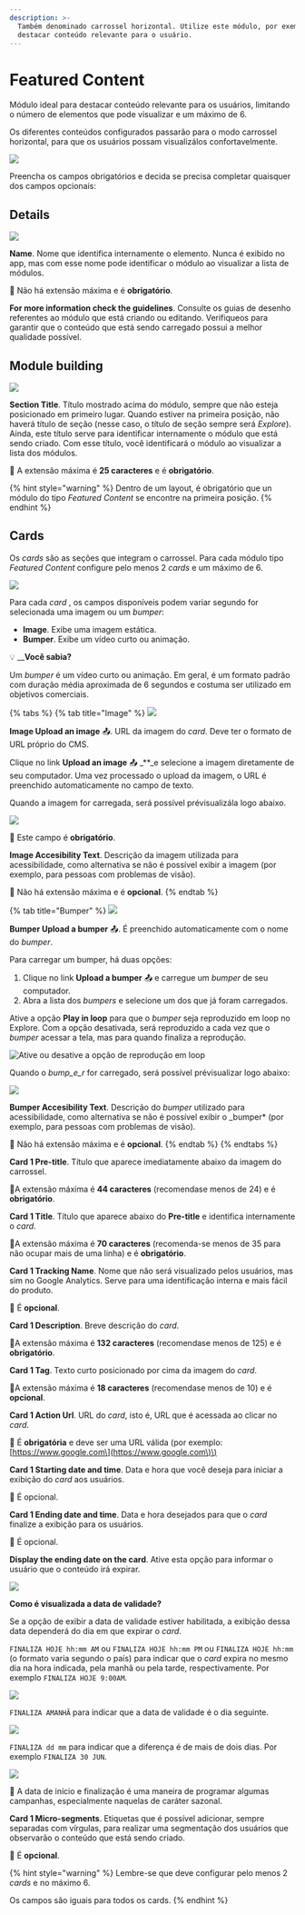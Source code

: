 ```yaml
---
description: >-
  Também denominado carrossel horizontal. Utilize este módulo, por exemplo, para
  destacar conteúdo relevante para o usuário.
---
```


# Featured Content

Módulo ideal para destacar conteúdo relevante para os usuários, limitando o número de elementos que pode visualizar e um máximo de 6.

Os diferentes conteúdos configurados passarão para o modo carrossel horizontal, para que os usuários possam visualizálos confortavelmente.

![](../../.gitbook/assets/image-8.png)

Preencha os campos obrigatórios e decida se precisa completar quaisquer dos campos opcionais:

## Details

![](../../.gitbook/assets/image-70.png)

**Name**. Nome que identifica internamente o elemento. Nunca é exibido no app, mas com esse nome pode identificar o módulo ao visualizar a lista de módulos.

🔅 Não há extensão máxima e é **obrigatório**.

**For more information check the guidelines**. Consulte os guias de desenho referentes ao módulo que está criando ou editando. Verifiqueos para garantir que o conteúdo que está sendo carregado possui a melhor qualidade possível.

## Module building

![](../../.gitbook/assets/image-19.png)

**Section Title**. Título mostrado acima do módulo, sempre que não esteja posicionado em primeiro lugar. Quando estiver na primeira posição, não haverá título de seção \(nesse caso, o título de seção sempre será _Explore_\). Ainda, este título serve para identificar internamente o módulo que está sendo criado. Com esse título, você identificará o módulo ao visualizar a lista dos módulos.

🔅 A extensão máxima é **25 caracteres** e é **obrigatório**.

{% hint style="warning" %}
Dentro de um layout, é obrigatório que un módulo do tipo _Featured Content_ se encontre na primeira posição.
{% endhint %}

## Cards

Os _cards_ são as seções que integram o carrossel. Para cada módulo tipo _Featured Content_ configure pelo menos 2 _cards_ e um máximo de 6.

![](../../.gitbook/assets/image.png)

Para cada _card_ , os campos disponíveis podem variar segundo for selecionada uma imagem ou um _bumper_:

* **Image**. Exibe uma imagem estática.
* **Bumper**. Exibe um vídeo curto ou animação.

💡 \_\_**Você sabia?**

Um _bumper_ é um vídeo curto ou animação. Em geral, é um formato padrão com duração média aproximada de 6 segundos e costuma ser utilizado em objetivos comerciais.

{% tabs %}
{% tab title="Image" %}
![](../../.gitbook/assets/image-11.png)

**Image Upload an image** 📤. URL da imagem do _card_. Deve ter o formato de URL próprio do CMS.

Clique no link **Upload an image** 📤 _\*\*_e selecione a imagem diretamente de seu computador. Uma vez processado o upload da imagem, o URL é preenchido automaticamente no campo de texto.

Quando a imagem for carregada, será possível prévisualizála logo abaixo.

![](https://lh4.googleusercontent.com/dULPpwb-XaQ083yWLTZF1G1l_7MO0cW70lM7eg5-ZpMvWyZAPBHjJJpMVNjiTUDtgMy1ng2b_JaSkVRGDZd84K0oSvZnzSS9wp_ddXuGkWXzR2Loo3Pbeio_0pm5ESpRuO28cUhx)

🔅 Este campo é **obrigatório**.

**Image Accesibility Text**. Descrição da imagem utilizada para acessibilidade, como alternativa se não é possível exibir a imagem \(por exemplo, para pessoas com problemas de visão\).

🔅 Não há extensão máxima e é **opcional**.
{% endtab %}

{% tab title="Bumper" %}
![](../../.gitbook/assets/image-21.png)

**Bumper Upload a bumper** 📤. É preenchido automaticamente com o nome do _bumper_.

Para carregar um bumper, há duas opções:

1. Clique no link **Upload a bumper** 📤 e carregue um _bumper_ de seu computador.
2. Abra a lista dos _bumpers_ e selecione um dos que já foram carregados.

Ative a opção **Play in loop** para que o _bumper_ seja reproduzido em loop no Explore. Com a opção desativada, será reproduzido a cada vez que o _bumper_ acessar a tela, mas para quando finaliza a reprodução.

![Ative ou desative a op&#xE7;&#xE3;o de reprodu&#xE7;&#xE3;o em loop](../../.gitbook/assets/image-26.png)

Quando o _bump\_e\_r_ for carregado, será possível prévisualizar logo abaixo:

![](https://lh3.googleusercontent.com/3IXi0mLJsZm9bEzL8Tv-0-lZoNL-TfIve9tuIW_3fQCsNTzYPF7HhKdPi_Vl5RV-TiRr7AF3LgeRpOP-IYXqNsxsMQqz2eZ-_T-zseUG3oWU7N7coCU5szug3M2kTo65W4LYDuT_)

**Bumper Accesibility Text**. Descrição do _bumper_ utilizado para acessibilidade, como alternativa se não é possível exibir o \_bumper\* \(por exemplo, para pessoas com problemas de visão\).

🔅 Não há extensão máxima e é **opcional**.
{% endtab %}
{% endtabs %}

**Card 1 Pre-title**. Título que aparece imediatamente abaixo da imagem do carrossel.

🔅A extensão máxima é **44 caracteres** \(recomendase menos de 24\) e é **obrigatório**.

**Card 1 Title**. Título que aparece abaixo do **Pre-title** e identifica internamente o _card_.

🔅A extensão máxima é **70 caracteres** \(recomenda-se menos de 35 para não ocupar mais de uma linha\) e é **obrigatório**.

**Card 1 Tracking Name**. Nome que não será visualizado pelos usuários, mas sim no Google Analytics. Serve para uma identificação interna e mais fácil do produto.

🔅 É **opcional**.

**Card 1 Description**. Breve descrição do _card_.

🔅A extensão máxima é **132 caracteres** \(recomendase menos de 125\) e é **obrigatório**.

**Card 1 Tag**. Texto curto posicionado por cima da imagem do _card_.

🔅A extensão máxima é **18 caracteres** \(recomendase menos de 10\) e é **opcional**.

**Card 1 Action Url**. URL do _card_, isto é, URL que é acessada ao clicar no _card_.

🔅 É **obrigatória** e deve ser uma URL válida \(por exemplo: [https://www.google.com\](https://www.google.com\)\)

**Card 1 Starting date and time**. Data e hora que você deseja para iniciar a exibição do _card_ aos usuários.

🔅 É opcional.

**Card 1 Ending date and time**. Data e hora desejados para que o _card_ finalize a exibição para os usuários.

🔅 É opcional.

**Display the ending date on the card**. Ative esta opção para informar o usuário que o conteúdo irá expirar.

![](../../.gitbook/assets/image-25.png)

**Como é visualizada a data de validade?**

Se a opção de exibir a data de validade estiver habilitada, a exibição dessa data dependerá do dia em que expirar o _card_.

`FINALIZA HOJE hh:mm AM` ou `FINALIZA HOJE hh:mm PM` ou `FINALIZA HOJE hh:mm` \(o formato varia segundo o país\) para indicar que o _card_ expira no mesmo dia na hora indicada, pela manhã ou pela tarde, respectivamente. Por exemplo `FINALIZA HOJE 9:00AM`.

![](../../.gitbook/assets/image-59.png)

`FINALIZA AMANHÃ` para indicar que a data de validade é o dia seguinte.

![](../../.gitbook/assets/image-6.png)

`FINALIZA dd mm` para indicar que a diferença é de mais de dois dias. Por exemplo `FINALIZA 30 JUN`.

![](../../.gitbook/assets/image-22.png)

🎯 A data de início e finalização é uma maneira de programar algumas campanhas, especialmente naquelas de caráter sazonal.

**Card 1 Micro-segments**. Etiquetas que é possível adicionar, sempre separadas com vírgulas, para realizar uma segmentação dos usuários que observarão o conteúdo que está sendo criado.

🔅 É **opcional**.

{% hint style="warning" %}
Lembre-se que deve configurar pelo menos 2 _cards_ e no máximo 6.

Os campos são iguais para todos os cards.
{% endhint %}


